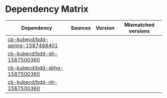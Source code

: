 # Dependency Matrix

Dependency | Sources | Version | Mismatched versions
---------- | ------- | ------- | -------------------
[cb-kubecd/bdd-spring-1587498401](https://github.com/cb-kubecd/bdd-spring-1587498401.git) |  | []() | 
[cb-kubecd/bdd-gh-1587500360](https://github.com/cb-kubecd/bdd-gh-1587500360.git) |  | []() | 
[cb-kubecd/bdd-sbhg-1587500360](https://github.com/cb-kubecd/bdd-sbhg-1587500360.git) |  | []() | 
[cb-kubecd/bdd-nh-1587500360](https://github.com/cb-kubecd/bdd-nh-1587500360.git) |  | []() | 
